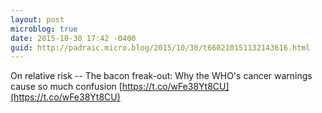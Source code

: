 ```yaml
---
layout: post
microblog: true
date: 2015-10-30 17:42 -0400
guid: http://padraic.micro.blog/2015/10/30/t660210151132143616.html
---
```

On relative risk -- The bacon freak-out: Why the WHO's cancer warnings cause so much confusion [https://t.co/wFe38Yt8CU](https://t.co/wFe38Yt8CU)

